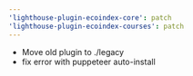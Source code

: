 ```yaml
---
'lighthouse-plugin-ecoindex-core': patch
'lighthouse-plugin-ecoindex-courses': patch
---
```


- Move old plugin to ./legacy
- fix error with puppeteer auto-install
